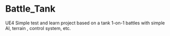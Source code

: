 # Battle_Tank
UE4 Simple test and learn project based on a tank 1-on-1 battles with simple AI, terrain , control system, etc.
